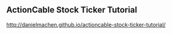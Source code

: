 ## ActionCable Stock Ticker Tutorial

http://danielmachen.github.io/actioncable-stock-ticker-tutorial/
